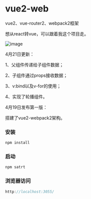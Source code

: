 # vue2-web
vue2、vue-router2、webpack2框架

想从react转vue，可以跟着我这个项目走。


![image](https://github.com/hyy1115/vue2-web/blob/master/public/demo.gif)

4月21日更新：

1、父组件传递给子组件数据；

2、子组件通过props接收数据；

3、v:bind以及v-for的使用；

4、实现了轮播组件。

4月19日发布第一版：

搭建了vue2-webpack2架构。

### 安装

```javascript
npm install
```

### 启动

```javascript
npm satrt
```

### 浏览器访问

```javascript
http://localhost:3055/
```